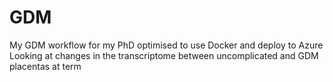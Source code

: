 # GDM
My GDM workflow for my PhD optimised to use Docker and deploy to Azure
Looking at changes in the transcriptome between uncomplicated and GDM placentas at term
